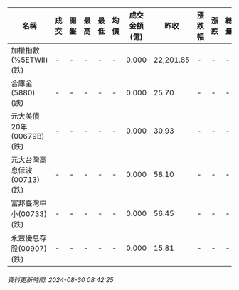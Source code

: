 | 名稱 | 成交 | 開盤 | 最高 | 最低 | 均價 | 成交金額(億) | 昨收 | 漲跌幅 | 漲跌 | 總量 | 昨量 | 振幅 |
| -------- | -------- | -------- | -------- |-------- | -------- | -------- |-------- |-------- |-------- | -------- | -------- |-------- |
|加權指數(%5ETWII) (跌)|-|-|-|-|-|0.000|22,201.85|-|-|-|-|0.00%|
|合庫金(5880) (跌)|-|-|-|-|-|0.000|25.70|-|-|-|-|0.00%|
|元大美債20年(00679B) (跌)|-|-|-|-|-|0.000|30.93|-|-|-|-|0.00%|
|元大台灣高息低波(00713) (跌)|-|-|-|-|-|0.000|58.10|-|-|-|-|0.00%|
|富邦臺灣中小(00733) (跌)|-|-|-|-|-|0.000|56.45|-|-|-|-|0.00%|
|永豐優息存股(00907) (跌)|-|-|-|-|-|0.000|15.81|-|-|-|-|0.00%|
###### 資料更新時間: 2024-08-30 08:42:25